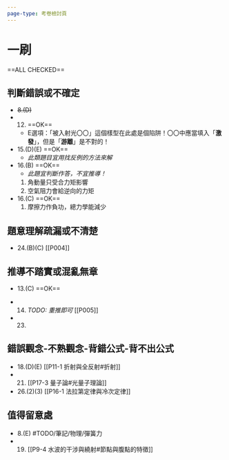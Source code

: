 ```yaml
---
page-type: 考卷檢討頁
---
```

# 一刷
==ALL CHECKED==
## 判斷錯誤或不確定 
- ~~8.(D)~~ 
- 12. ==OK==
	- E選項：「被入射光〇〇」這個樣型在此處是個陷阱！〇〇中應當填入「**激發**」，但是「**游離**」是不對的！
- 15.(D)(E) ==OK==
	- *此類題目宜用找反例的方法來解*
- 16.(B) ==OK== 
	- *此題宜判斷作答，不宜推導！*
	1. 角動量只受合力矩影響
	2. 空氣阻力會給逆向的力矩
- 16.(C) ==OK==
	1. 摩擦力作負功，總力學能減少

## 題意理解疏漏或不清楚 
- 24.(B)(C) [[P004]]
## 推導不踏實或混亂無章
- 13.(C) ==OK==
- 14. *TODO: 重推即可* [[P005]]

- 23.
## 錯誤觀念-不熟觀念-背錯公式-背不出公式 
- 18.(D)(E) [[P11-1 折射與全反射#折射]]
- 21. [[P17-3 量子論#光量子理論]]
- 26.(2)(3) [[P16-1 法拉第定律與冷次定律]]
## 值得留意處
- 8.(E) #TODO/筆記/物理/彈簧力 
- 19. [[P9-4 水波的干涉與繞射#節點與腹點的特徵]]
